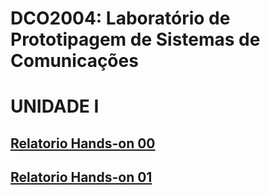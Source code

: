 # DCO2004: Laboratório de Prototipagem de Sistemas de Comunicações
# UNIDADE I
## [Relatorio Hands-on 00](https://github.com/vyktors23/Victor_DCO2004/blob/master/H00/h00_relatorio.ipynb)
## [Relatorio Hands-on 01](https://github.com/vyktors23/Victor_DCO2004/blob/master/H01/h01_relatorio.ipynb)
